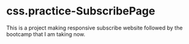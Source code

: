# css.practice-SubscribePage
This is a project making responsive subscribe website followed by the bootcamp that I am taking now.
